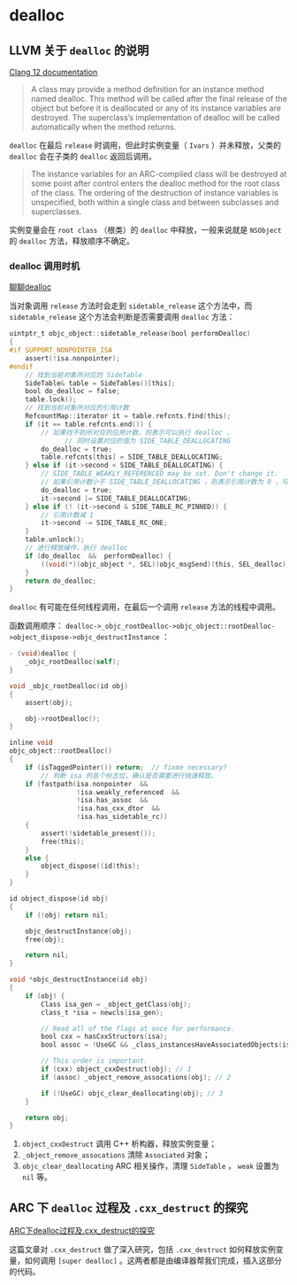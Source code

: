# dealloc
## LLVM 关于 `dealloc` 的说明

[Clang 12 documentation](http://clang.llvm.org/docs/AutomaticReferenceCounting.html#dealloc)

> A class may provide a method definition for an instance method named dealloc. This method will be called after the final release of the object but before it is deallocated or any of its instance variables are destroyed. The superclass’s implementation of dealloc will be called automatically when the method returns.

`dealloc` 在最后 `release` 时调用，但此时实例变量（ `Ivars` ）并未释放，父类的  `dealloc` 会在子类的 `dealloc` 返回后调用。

> The instance variables for an ARC-compiled class will be destroyed at some point after control enters the dealloc method for the root class of the class. The ordering of the destruction of instance variables is unspecified, both within a single class and between subclasses and superclasses.

实例变量会在 `root class` （根类）的 `dealloc` 中释放，一般来说就是 `NSObject` 的 `dealloc` 方法，释放顺序不确定。

### dealloc 调用时机

[聊聊dealloc](https://zhongwuzw.github.io/2017/09/21/%E8%81%8A%E8%81%8Adealloc/)

当对象调用 `release` 方法时会走到 `sidetable_release` 这个方法中，而 `sidetable_release` 这个方法会判断是否需要调用 `dealloc` 方法：

```objectivec
uintptr_t objc_object::sidetable_release(bool performDealloc)
{
#if SUPPORT_NONPOINTER_ISA
    assert(!isa.nonpointer);
#endif
    // 找到当前对象所对应的 SideTable
    SideTable& table = SideTables()[this];
    bool do_dealloc = false;
    table.lock();
    // 找到当前对象所对应的引用计数
    RefcountMap::iterator it = table.refcnts.find(this);
    if (it == table.refcnts.end()) {
        // 如果找不到所对应的应用计数，则表示可以执行 dealloc ，
			  // 同时设置对应的值为 SIDE_TABLE_DEALLOCATING
        do_dealloc = true;
        table.refcnts[this] = SIDE_TABLE_DEALLOCATING;
    } else if (it->second < SIDE_TABLE_DEALLOCATING) {
        // SIDE_TABLE_WEAKLY_REFERENCED may be set. Don't change it.
        // 如果引用计数小于 SIDE_TABLE_DEALLOCATING ，则表示引用计数为 0 ，可以执行 dealloc
        do_dealloc = true;
        it->second |= SIDE_TABLE_DEALLOCATING;
    } else if (! (it->second & SIDE_TABLE_RC_PINNED)) {
        // 引用计数减 1
        it->second -= SIDE_TABLE_RC_ONE;
    }
    table.unlock();
    // 进行释放操作，执行 dealloc
    if (do_dealloc  &&  performDealloc) {
        ((void(*)(objc_object *, SEL))objc_msgSend)(this, SEL_dealloc);
    }
    return do_dealloc;
}
```

`dealloc` 有可能在任何线程调用，在最后一个调用 `release` 方法的线程中调用。

函数调用顺序： `dealloc->_objc_rootDealloc->objc_object::rootDealloc->object_dispose->objc_destructInstance` ：

```objectivec
- (void)dealloc {
    _objc_rootDealloc(self);
}
```

```objectivec
void _objc_rootDealloc(id obj)
{
    assert(obj);

    obj->rootDealloc();
}
```

```objectivec
inline void
objc_object::rootDealloc()
{
    if (isTaggedPointer()) return;  // fixme necessary?
		// 判断 isa 的各个标志位，确认是否需要进行快速释放。
    if (fastpath(isa.nonpointer  &&  
                 !isa.weakly_referenced  &&  
                 !isa.has_assoc  &&  
                 !isa.has_cxx_dtor  &&  
                 !isa.has_sidetable_rc))
    {
        assert(!sidetable_present());
        free(this);
    } 
    else {
        object_dispose((id)this);
    }
}
```

```objectivec
id object_dispose(id obj)
{
    if (!obj) return nil;

    objc_destructInstance(obj);    
    free(obj);

    return nil;
}
```

```objectivec
void *objc_destructInstance(id obj)
{
    if (obj) {
        Class isa_gen = _object_getClass(obj);
        class_t *isa = newcls(isa_gen);

        // Read all of the flags at once for performance.
        bool cxx = hasCxxStructors(isa);
        bool assoc = !UseGC && _class_instancesHaveAssociatedObjects(isa_gen);

        // This order is important.
        if (cxx) object_cxxDestruct(obj); // 1
        if (assoc) _object_remove_assocations(obj); // 2

        if (!UseGC) objc_clear_deallocating(obj); // 3
    }

    return obj;
}
```

1. `object_cxxDestruct` 调用 C++ 析构器，释放实例变量；
2. `_object_remove_assocations` 清除 `Associated` 对象；
3. `objc_clear_deallocating` ARC 相关操作，清理 `SideTable` ， `weak` 设置为 `nil` 等。

## ARC 下 `dealloc` 过程及 `.cxx_destruct` 的探究

[ARC下dealloc过程及.cxx_destruct的探究](http://blog.sunnyxx.com/2014/04/02/objc_dig_arc_dealloc/)

这篇文章对 `.cxx_destruct` 做了深入研究，包括 `.cxx_destruct` 如何释放实例变量，如何调用 `[super dealloc]` 。这两者都是由编译器帮我们完成，插入这部分的代码。